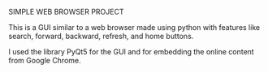 SIMPLE WEB BROWSER PROJECT

This is a GUI similar to a web browser made using python with features like search, forward, backward, refresh, and home buttons.

I used the library PyQt5 for the GUI and for embedding the online content from Google Chrome.
